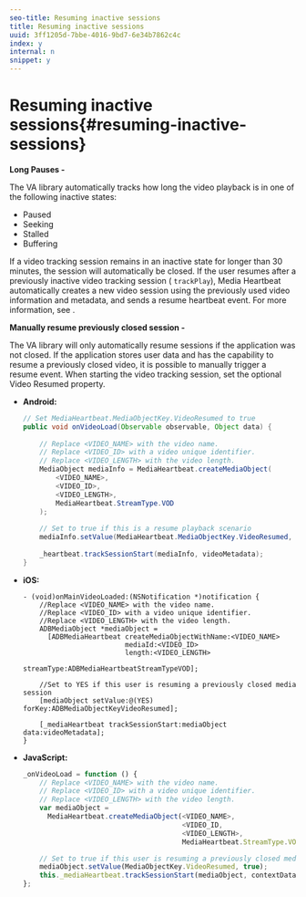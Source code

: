 ```yaml
---
seo-title: Resuming inactive sessions
title: Resuming inactive sessions
uuid: 3ff1205d-7bbe-4016-9bd7-6e34b7862c4c
index: y
internal: n
snippet: y
---
```


# Resuming inactive sessions{#resuming-inactive-sessions}

**Long Pauses -**

The VA library automatically tracks how long the video playback is in one of the following inactive states:

* Paused
* Seeking
* Stalled
* Buffering

If a video tracking session remains in an inactive state for longer than 30 minutes, the session will automatically be closed. If the user resumes after a previously inactive video tracking session ( `trackPlay`), Media Heartbeat automatically creates a new video session using the previously used video information and metadata, and sends a resume heartbeat event. For more information, see [](../../metrics-and-metadata/audio-video-parameters.md).

**Manually resume previously closed session -**

The VA library will only automatically resume sessions if the application was not closed. If the application stores user data and has the capability to resume a previously closed video, it is possible to manually trigger a resume event. When starting the video tracking session, set the optional Video Resumed property.

* **Android:** 

  ```java
  // Set MediaHeartbeat.MediaObjectKey.VideoResumed to true 
  public void onVideoLoad(Observable observable, Object data) { 
   
      // Replace <VIDEO_NAME> with the video name. 
      // Replace <VIDEO_ID> with a video unique identifier. 
      // Replace <VIDEO_LENGTH> with the video length.  
      MediaObject mediaInfo = MediaHeartbeat.createMediaObject(  
          <VIDEO_NAME>,  
          <VIDEO_ID>,  
          <VIDEO_LENGTH>,  
          MediaHeartbeat.StreamType.VOD 
      ); 
       
      // Set to true if this is a resume playback scenario 
      mediaInfo.setValue(MediaHeartbeat.MediaObjectKey.VideoResumed, true);</b>  
       
      _heartbeat.trackSessionStart(mediaInfo, videoMetadata); 
  }
  ```

* **iOS:** 

  ```
  - (void)onMainVideoLoaded:(NSNotification *)notification { 
      //Replace <VIDEO_NAME> with the video name. 
      //Replace <VIDEO_ID> with a video unique identifier. 
      //Replace <VIDEO_LENGTH> with the video length.     
      ADBMediaObject *mediaObject =  
        [ADBMediaHeartbeat createMediaObjectWithName:<VIDEO_NAME> 
                           mediaId:<VIDEO_ID> 
                           length:<VIDEO_LENGTH> 
                           streamType:ADBMediaHeartbeatStreamTypeVOD]; 
   
      //Set to YES if this user is resuming a previously closed media session 
      [mediaObject setValue:@(YES) forKey:ADBMediaObjectKeyVideoResumed];
   
      [_mediaHeartbeat trackSessionStart:mediaObject data:videoMetadata]; 
  } 
  
  ```

* **JavaScript:** 

  ```js
  _onVideoLoad = function () { 
      // Replace <VIDEO_NAME> with the video name. 
      // Replace <VIDEO_ID> with a video unique identifier. 
      // Replace <VIDEO_LENGTH> with the video length.  
      var mediaObject =  
        MediaHeartbeat.createMediaObject(<VIDEO_NAME>,  
                                         <VIDEO_ID,  
                                         <VIDEO_LENGTH>,  
                                         MediaHeartbeat.StreamType.VOD);

      // Set to true if this user is resuming a previously closed media session 
      mediaObject.setValue(MediaObjectKey.VideoResumed, true); 
      this._mediaHeartbeat.trackSessionStart(mediaObject, contextData); 
  };
  ```

